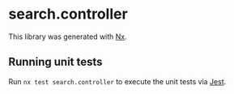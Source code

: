 # search.controller

This library was generated with [Nx](https://nx.dev).

## Running unit tests

Run `nx test search.controller` to execute the unit tests via [Jest](https://jestjs.io).
